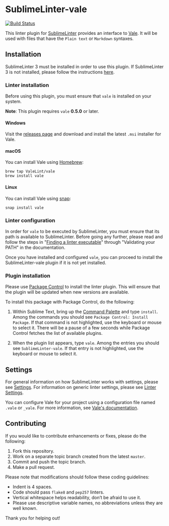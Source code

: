 # SublimeLinter-vale

[![Build Status](https://travis-ci.org/admhlt/SublimeLinter-vale.svg?branch=master)](https://travis-ci.org/admhlt/SublimeLinter-vale)

This linter plugin for [SublimeLinter](http://sublimelinter.readthedocs.org) provides an interface to [Vale](https://vale.sh/). It will be used with files that have the `Plain text` or `Markdown` syntaxes.

## Installation

SublimeLinter 3 must be installed in order to use this plugin. If SublimeLinter 3 is not installed, please follow the instructions [here](http://sublimelinter.readthedocs.org/en/latest/installation.html).

### Linter installation

Before using this plugin, you must ensure that `vale` is installed on your system.

**Note**: This plugin requires `vale` **0.5.0** or later.

#### Windows

Visit the [releases page](https://github.com/ValeLint/vale/releases) and download and install the latest `.msi` installer for Vale.

#### macOS

You can install Vale using [Homebrew](https://brew.sh/):

```
brew tap ValeLint/vale
brew install vale
```

#### Linux

You can install Vale using [snap](https://snapcraft.io):

```
snap install vale
```

### Linter configuration

In order for `vale` to be executed by SublimeLinter, you must ensure that its path is available to SublimeLinter. Before going any further, please read and follow the steps in "[Finding a linter executable](http://sublimelinter.readthedocs.org/en/latest/troubleshooting.html#finding-a-linter-executable)" through "Validating your PATH" in the documentation.

Once you have installed and configured `vale`, you can proceed to install the SublimeLinter-vale plugin if it is not yet installed.

### Plugin installation

Please use [Package Control](https://packagecontrol.io/) to install the linter plugin. This will ensure that the plugin will be updated when new versions are available.

To install this package with Package Control, do the following:

1.  Within Sublime Text, bring up the [Command Palette](http://docs.sublimetext.info/en/sublime-text-3/extensibility/command_palette.html) and type `install`. Among the commands you should see `Package Control: Install Package`. If that command is not highlighted, use the keyboard or mouse to select it. There will be a pause of a few seconds while Package Control fetches the list of available plugins.

2.  When the plugin list appears, type `vale`. Among the entries you should see `SublimeLinter-vale`. If that entry is not highlighted, use the keyboard or mouse to select it.

## Settings

For general information on how SublimeLinter works with settings, please see [Settings](http://sublimelinter.readthedocs.io/en/latest/settings.html). For information on generic linter settings, please see [Linter Settings](http://sublimelinter.readthedocs.io/en/latest/linter_settings.html).

You can configure Vale for your project using a configuration file named `.vale` or `_vale`. For more information, see [Vale's documentation](https://vale.sh/docs/topics/config/).

## Contributing

If you would like to contribute enhancements or fixes, please do the following:

1.  Fork this repository.
2.  Work on a separate topic branch created from the latest `master`.
3.  Commit and push the topic branch.
4.  Make a pull request.

Please note that modifications should follow these coding guidelines:

-   Indent is 4 spaces.
-   Code should pass `flake8` and `pep257` linters.
-   Vertical whitespace helps readability, don’t be afraid to use it.
-   Please use descriptive variable names, no abbreviations unless they are well known.

Thank you for helping out!
